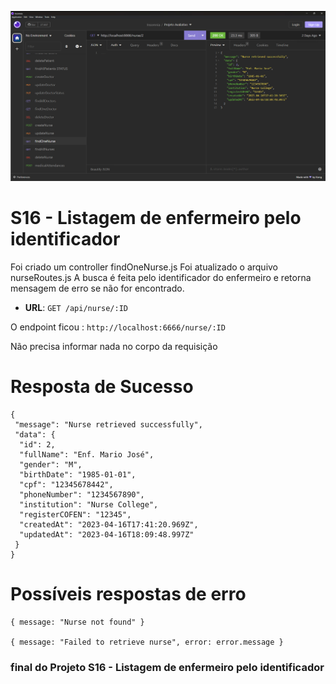 ![S16 - Listagem de enfermeiro pelo identificadors](./img/s16_listagem_de_enfermeiro_pelo_identificador.jpg)

# S16 - Listagem de enfermeiro pelo identificador

Foi criado um controller findOneNurse.js
Foi atualizado o arquivo nurseRoutes.js
A busca é feita pelo identificador do enfermeiro e retorna mensagem de erro se não for encontrado.

- **URL**: `GET /api/nurse/:ID`

O endpoint ficou : `http://localhost:6666/nurse/:ID`

Não precisa informar nada no corpo da requisição

# Resposta de Sucesso

````
{
 "message": "Nurse retrieved successfully",
 "data": {
  "id": 2,
  "fullName": "Enf. Mario José",
  "gender": "M",
  "birthDate": "1985-01-01",
  "cpf": "12345678442",
  "phoneNumber": "1234567890",
  "institution": "Nurse College",
  "registerCOFEN": "12345",
  "createdAt": "2023-04-16T17:41:20.969Z",
  "updatedAt": "2023-04-16T18:09:48.997Z"
 }
}
````

# Possíveis respostas de erro

````
{ message: "Nurse not found" }

{ message: "Failed to retrieve nurse", error: error.message }

````

### final do Projeto S16 - Listagem de enfermeiro pelo identificador
